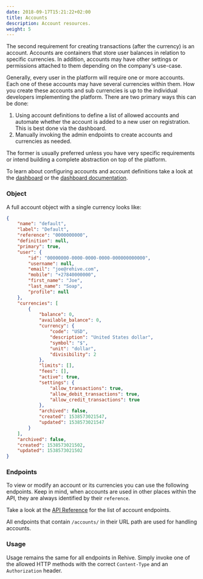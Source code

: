 ```yaml
---
date: 2018-09-17T15:21:22+02:00
title: Accounts
description: Account resources.
weight: 5
---
```


The second requirement for creating transactions (after the currency) is an account. Accounts are containers that store user balances in relation to specific currencies. In addition, accounts may have other settings or permissions attached to them depending on the company's use-case.

Generally, every user in the platform will require one or more accounts. Each one of these accounts may have several currencies within them. How you create these accounts and sub currencies is up to the individual developers implementing the platform. There are two primary ways this can be done:

1. Using account definitions to define a list of allowed accounts and automate whether the account is added to a new user on registration. This is best done via the dashboard.
2. Manually invoking the admin endpoints to create accounts and currencies as needed.

The former is usually preferred unless you have very specific requirements or intend building a complete abstraction on top of the platform.

<aside class="notice">
    To learn about configuring accounts and account definitions take a look at the <a href="https://dashboard.rehive.com" target="_blank">dashboard</a> or the <a href="/dashboard/get-started/introduction/" target="_blank">dashboard documentation</a>.
</aside>

### Object

A full account object with a single currency looks like:

```json
{
    "name": "default",
    "label": "Default",
    "reference": "0000000000",
    "definition": null,
    "primary": true,
    "user": {
        "id": "00000000-0000-0000-0000-000000000000",
        "username": null,
        "email": "joe@rehive.com",
        "mobile": "+27840000000",
        "first_name": "Joe",
        "last_name": "Soap",
        "profile": null
    },
    "currencies": [
        {
            "balance": 0,
            "available_balance": 0,
            "currency": {
                "code": "USD",
                "description": "United States dollar",
                "symbol": "$",
                "unit": "dollar",
                "divisibility": 2
            },
            "limits": [],
            "fees": [],
            "active": true,
            "settings": {
                "allow_transactions": true,
                "allow_debit_transactions": true,
                "allow_credit_transactions": true
            },
            "archived": false,
            "created": 1538573021547,
            "updated": 1538573021547
        }
    ],
    "archived": false,
    "created": 1538573021502,
    "updated": 1538573021502
}
```

### Endpoints

To view or modify an account or its currencies you can use the following endpoints. Keep in mind, when accounts are used in other places within the API, they are always identified by their `reference`.

Take a look at the [API Reference](https://docs.platform.rehive.com) for the list of account endpoints.

All endpoints that contain `/accounts/` in their URL path are used for handling accounts.

### Usage

Usage remains the same for all endpoints in Rehive. Simply invoke one of the allowed HTTP methods with the correct `Content-Type` and an `Authorization` header.
